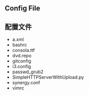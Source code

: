 Config File
-----------
配置文件
-----------
- a.xml
- bashrc
- consola.ttf
- dvd.repo
- gitconfig
- i3.config
- passwd_grub2
- SimpleHTTPServerWithUpload.py
- synergy.conf
- vimrc
